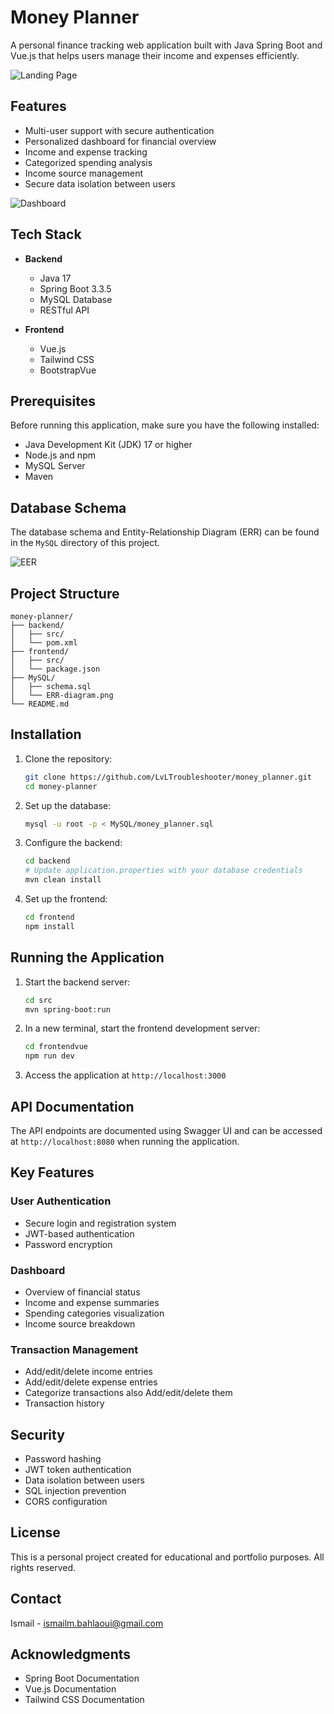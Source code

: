 # Money Planner

A personal finance tracking web application built with Java Spring Boot and Vue.js that helps users manage their income and expenses efficiently.

![Landing Page](/Misc/LandingPage.png)

## Features

- Multi-user support with secure authentication
- Personalized dashboard for financial overview
- Income and expense tracking
- Categorized spending analysis
- Income source management
- Secure data isolation between users

![Dashboard](/Misc/DashBoard.png)

## Tech Stack

- **Backend**
    - Java 17
    - Spring Boot 3.3.5
    - MySQL Database
    - RESTful API

- **Frontend**
    - Vue.js
    - Tailwind CSS
    - BootstrapVue

## Prerequisites

Before running this application, make sure you have the following installed:
- Java Development Kit (JDK) 17 or higher
- Node.js and npm
- MySQL Server
- Maven

## Database Schema

The database schema and Entity-Relationship Diagram (ERR) can be found in the `MySQL` directory of this project.

![EER](/Misc/EER.png)

## Project Structure

```
money-planner/
├── backend/
│   ├── src/
│   └── pom.xml
├── frontend/
│   ├── src/
│   └── package.json
├── MySQL/
│   ├── schema.sql
│   └── ERR-diagram.png
└── README.md
```

## Installation

1. Clone the repository:
   ```bash
   git clone https://github.com/LvLTroubleshooter/money_planner.git
   cd money-planner
   ```

2. Set up the database:
   ```bash
   mysql -u root -p < MySQL/money_planner.sql
   ```

3. Configure the backend:
   ```bash
   cd backend
   # Update application.properties with your database credentials
   mvn clean install
   ```

4. Set up the frontend:
   ```bash
   cd frontend
   npm install
   ```

## Running the Application

1. Start the backend server:
   ```bash
   cd src
   mvn spring-boot:run
   ```

2. In a new terminal, start the frontend development server:
   ```bash
   cd frontendvue
   npm run dev
   ```

3. Access the application at `http://localhost:3000`

## API Documentation

The API endpoints are documented using Swagger UI and can be accessed at `http://localhost:8080` when running the application.

## Key Features

### User Authentication
- Secure login and registration system
- JWT-based authentication
- Password encryption

### Dashboard
- Overview of financial status
- Income and expense summaries
- Spending categories visualization
- Income source breakdown

### Transaction Management
- Add/edit/delete income entries
- Add/edit/delete expense entries
- Categorize transactions also Add/edit/delete them
- Transaction history

## Security

- Password hashing
- JWT token authentication
- Data isolation between users
- SQL injection prevention
- CORS configuration

## License

This is a personal project created for educational and portfolio purposes. All rights reserved.

## Contact

Ismail - ismailm.bahlaoui@gmail.com

## Acknowledgments

- Spring Boot Documentation
- Vue.js Documentation
- Tailwind CSS Documentation